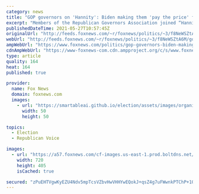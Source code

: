 ```yaml
---
category: news
title: "GOP governors on 'Hannity': Biden making them 'pay the price' for being fiscally responsible"
excerpt: "Members of the Republican Governors Association joined “Hannity” on Wednesday for a town hall event."
publishedDateTime: 2021-05-27T10:57:45Z
originalUrl: "http://feeds.foxnews.com/~r/foxnews/politics/~3/f8NeWSZtA6M/gop-governors-biden-making-pay-the-price-being-fiscally-responsible"
webUrl: "http://feeds.foxnews.com/~r/foxnews/politics/~3/f8NeWSZtA6M/gop-governors-biden-making-pay-the-price-being-fiscally-responsible"
ampWebUrl: "https://www.foxnews.com/politics/gop-governors-biden-making-pay-the-price-being-fiscally-responsible.amp"
cdnAmpWebUrl: "https://www-foxnews-com.cdn.ampproject.org/c/s/www.foxnews.com/politics/gop-governors-biden-making-pay-the-price-being-fiscally-responsible.amp"
type: article
quality: 164
heat: 164
published: true

provider:
  name: Fox News
  domain: foxnews.com
  images:
    - url: "https://smartableai.github.io/election/assets/images/organizations/foxnews.com-50x50.jpg"
      width: 50
      height: 50

topics:
  - Election
  - Republican Voice

images:
  - url: "https://a57.foxnews.com/cf-images.us-east-1.prod.boltdns.net/v1/static/694940094001/c16c75bf-6b82-41de-988f-ad0d93240512/1108879e-c4e2-425e-b1a4-215178cd8c85/1280x720/match/720/405/image.jpg?ve=1&tl=1"
    width: 720
    height: 405
    isCached: true

secured: "zPuEHTVgwKyEZU4Ndv5mpTcsVZbvHwVHHYwEQokJ+qsZ4g7uFWwnkPTChP+1OPEDf8Rn4gDchlqOIa9s9ggOXoNCqiwRxV87jvUexlxSIRaCN38u9PBsYfGfAX5lumyK+AvwzfBepdCj5+QBKL8JV4t0i68sJFkPlkGuq8LLV+XLNGQ0OKiNVkGnuY1McRixM8H2C49Q+ukhEkSu+/Hqmmhahx+DEuonihZ9G0WfYPVnq+IqXOjnOtX//YS9dNAuqGoY12jtJFOt9AKn+8LiQWHaTGYACm6scL3jcgKzaKemVRGe+NcYSm3dRg/Z1Z/WPNFgrk2ZX8RaR5PqPjJ8sNSwwfSljb/unT6Nt03nrIs=;uHPxIxOn8aFqjd5k03fYqw=="
---
```


